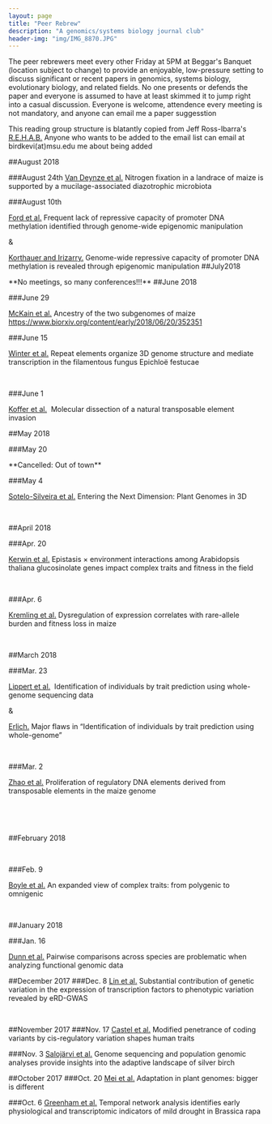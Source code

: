 ```yaml
---
layout: page
title: "Peer Rebrew"
description: "A genomics/systems biology journal club"
header-img: "img/IMG_8870.JPG"
---
```


The peer rebrewers meet every other Friday at 5PM at  Beggar's Banquet (location subject to change) to provide an enjoyable, low-pressure setting to discuss significant or recent papers in genomics, systems biology, evolutionary biology, and related fields. No one presents or defends the paper and everyone is assumed to have at least skimmed it to jump right into a casual discussion. Everyone is welcome, attendence every meeting is not mandatory, and anyone can email me a paper suggesstion 

This reading group structure is blatantly copied from Jeff Ross-Ibarra's [R.E.H.A.B.](http://www.rilab.org/rehab.html) Anyone who wants to be added to the email list can email at birdkevi(at)msu.edu me about being added

##August 2018

###August 24th
[Van Deynze et al.](http://journals.plos.org/plosbiology/article?id=10.1371/journal.pbio.2006352) Nitrogen fixation in a landrace of maize is supported by a mucilage-associated diazotrophic microbiota


###August 10th

[Ford et al.](https://www.biorxiv.org/content/early/2017/08/17/170506)  Frequent lack of repressive capacity of promoter DNA methylation identified through genome-wide epigenomic manipulation

&

[Korthauer and Irizarry.](https://www.biorxiv.org/content/early/2018/08/01/381145)  Genome-wide repressive capacity of promoter DNA methylation is revealed through epigenomic manipulation
##July2018

\*\*No meetings, so many conferences!!!\*\*
##June 2018

###June 29

[McKain et al.](https://www.biorxiv.org/content/early/2018/06/20/352351)  Ancestry of the two subgenomes of maize https://www.biorxiv.org/content/early/2018/06/20/352351 

​###June 15

[Winter et al.](https://www.biorxiv.org/content/early/2018/06/04/339010) Repeat elements organize 3D genome structure and mediate transcription in the filamentous fungus Epichloë festucae

​

###June 1

[Koffer et al.](https://genome.cshlp.org/content/early/2018/04/30/gr.228627.117.abstract)  Molecular dissection of a natural transposable element invasion 



##May 2018

###May 20

\*\*Cancelled: Out of town\*\*

###May 4

[Sotelo-Silveira et al.](https://www.sciencedirect.com/science/article/pii/S1360138518300827) Entering the Next Dimension: Plant Genomes in 3D

​

##April 2018

###Apr. 20

​[Kerwin et al.](https://nph.onlinelibrary.wiley.com/doi/abs/10.1111/nph.14646) ​​​Epistasis × environment interactions among Arabidopsis thaliana glucosinolate genes impact complex traits and fitness in the field

​

###Apr. 6

[Kremling et al.](https://www.nature.com/articles/nature25966) Dysregulation of expression correlates with rare-allele burden and fitness loss in maize 

​

##March 2018

###Mar. 23

[Lippert et al.](http://www.pnas.org/content/114/38/10166.short)  Identification of individuals by trait prediction using whole-genome sequencing data 

&

[Erlich.](https://pdfs.semanticscholar.org/9b63/cfbe0a5f53f5af8c6e2d1bf1114661d699b7.pdf) Major flaws in “Identification of individuals by trait prediction using whole-genome”

​

###Mar. 2

[Zhao et al.](http://www.plantphysiol.org/content/early/2018/02/20/pp.17.01467) Proliferation of regulatory DNA elements derived from transposable elements in the maize genome

​

​

##February 2018

​

###Feb. 9

[Boyle et al.](https://www.plengegen.com/wp-content/uploads/Boyle_Cell_2017_omnigenic.pdf) An expanded view of complex traits: from polygenic to omnigenic

​

##January 2018

###Jan. 16

[Dunn et al.](http://www.pnas.org/content/early/2018/01/03/1707515115.short) Pairwise comparisons across species are problematic when analyzing functional genomic data


##December 2017
###Dec. 8
[Lin et al.](https://genomebiology.biomedcentral.com/articles/10.1186/s13059-017-1328-6) Substantial contribution of genetic variation in the expression of transcription factors to phenotypic variation revealed by eRD-GWAS

​


##November 2017
###Nov. 17
[Castel et al.](https://www.biorxiv.org/content/early/2018/01/08/190397) Modified penetrance of coding variants by cis-regulatory variation shapes human traits




###Nov. 3
[Salojärvi et al.](https://www.nature.com/articles/ng.3862) Genome sequencing and population genomic analyses provide insights into the adaptive landscape of silver birch




##October 2017
###Oct. 20
[Mei et al.](https://onlinelibrary.wiley.com/doi/abs/10.1002/ajb2.1002) Adaptation in plant genomes: bigger is different




###Oct. 6
[Greenham et al.](https://www.ncbi.nlm.nih.gov/pmc/articles/PMC5628015/) Temporal network analysis identifies early physiological and transcriptomic indicators of mild drought in Brassica rapa